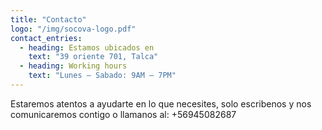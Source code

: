 ```yaml
---
title: "Contacto"
logo: "/img/socova-logo.pdf"
contact_entries:
  - heading: Estamos ubicados en
    text: "39 oriente 701, Talca"
  - heading: Working hours
    text: "Lunes – Sabado: 9AM – 7PM"
---
```


Estaremos atentos a ayudarte en lo que necesites, solo escribenos y nos comunicaremos contigo o llamanos al: +56945082687


